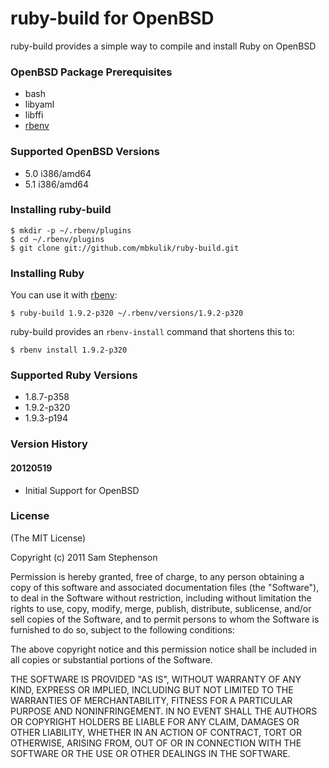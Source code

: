 # ruby-build for OpenBSD

ruby-build provides a simple way to compile and install Ruby on OpenBSD

### OpenBSD Package Prerequisites

* bash
* libyaml
* libffi
* [rbenv](https://github.com/sstephenson/rbenv)

### Supported OpenBSD Versions

* 5.0 i386/amd64
* 5.1 i386/amd64

### Installing ruby-build

    $ mkdir -p ~/.rbenv/plugins
    $ cd ~/.rbenv/plugins
    $ git clone git://github.com/mbkulik/ruby-build.git

### Installing Ruby

You can use it with [rbenv](https://github.com/sstephenson/rbenv):

    $ ruby-build 1.9.2-p320 ~/.rbenv/versions/1.9.2-p320

ruby-build provides an `rbenv-install` command that shortens this to:

    $ rbenv install 1.9.2-p320

### Supported Ruby Versions

* 1.8.7-p358
* 1.9.2-p320
* 1.9.3-p194

### Version History

#### 20120519

* Initial Support for OpenBSD

### License

(The MIT License)

Copyright (c) 2011 Sam Stephenson

Permission is hereby granted, free of charge, to any person obtaining
a copy of this software and associated documentation files (the
"Software"), to deal in the Software without restriction, including
without limitation the rights to use, copy, modify, merge, publish,
distribute, sublicense, and/or sell copies of the Software, and to
permit persons to whom the Software is furnished to do so, subject to
the following conditions:

The above copyright notice and this permission notice shall be
included in all copies or substantial portions of the Software.

THE SOFTWARE IS PROVIDED "AS IS", WITHOUT WARRANTY OF ANY KIND,
EXPRESS OR IMPLIED, INCLUDING BUT NOT LIMITED TO THE WARRANTIES OF
MERCHANTABILITY, FITNESS FOR A PARTICULAR PURPOSE AND
NONINFRINGEMENT. IN NO EVENT SHALL THE AUTHORS OR COPYRIGHT HOLDERS BE
LIABLE FOR ANY CLAIM, DAMAGES OR OTHER LIABILITY, WHETHER IN AN ACTION
OF CONTRACT, TORT OR OTHERWISE, ARISING FROM, OUT OF OR IN CONNECTION
WITH THE SOFTWARE OR THE USE OR OTHER DEALINGS IN THE SOFTWARE.
